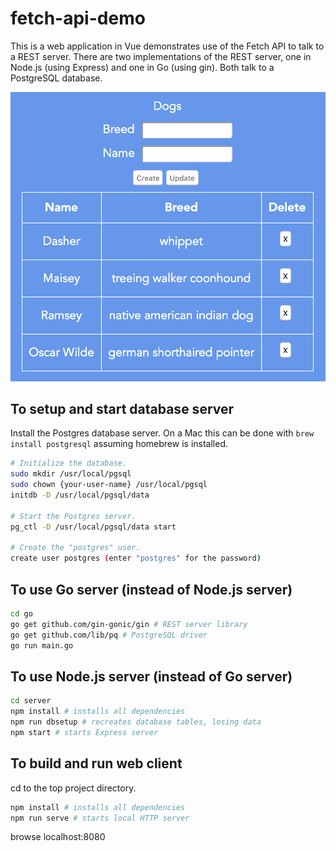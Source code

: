 # fetch-api-demo

This is a web application in Vue demonstrates
use of the Fetch API to talk to a REST server.
There are two implementations of the REST server,
one in Node.js (using Express) and one in Go (using gin).
Both talk to a PostgreSQL database.

![screenshot](./fetch-api-demo.png)

## To setup and start database server

Install the Postgres database server.
On a Mac this can be done with `brew install postgresql`
assuming homebrew is installed.

```bash
# Initialize the database.
sudo mkdir /usr/local/pgsql
sudo chown {your-user-name} /usr/local/pgsql
initdb -D /usr/local/pgsql/data

# Start the Postgres server.
pg_ctl -D /usr/local/pgsql/data start

# Create the "postgres" user.
create user postgres (enter "postgres" for the password)
```

## To use Go server (instead of Node.js server)

```bash
cd go
go get github.com/gin-gonic/gin # REST server library
go get github.com/lib/pq # PostgreSQL driver
go run main.go
```

## To use Node.js server (instead of Go server)

```bash
cd server
npm install # installs all dependencies
npm run dbsetup # recreates database tables, losing data
npm start # starts Express server
```

## To build and run web client

cd to the top project directory.

```bash
npm install # installs all dependencies
npm run serve # starts local HTTP server
```

browse localhost:8080
